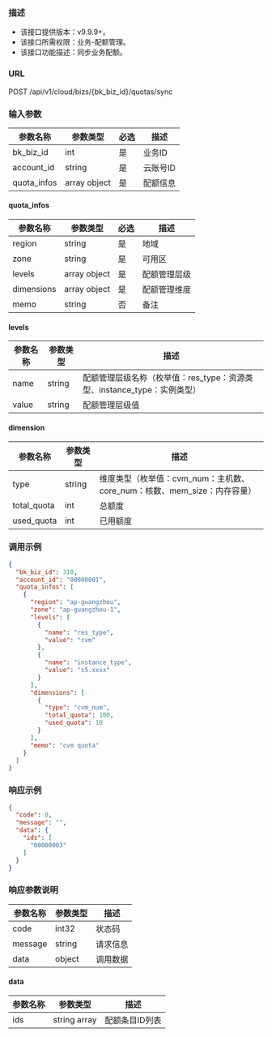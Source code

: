 ### 描述

- 该接口提供版本：v9.9.9+。
- 该接口所需权限：业务-配额管理。
- 该接口功能描述：同步业务配额。

### URL

POST /api/v1/cloud/bizs/{bk_biz_id}/quotas/sync

### 输入参数

| 参数名称        | 参数类型         | 必选 | 描述    |
|-------------|--------------|----|-------|
| bk_biz_id   | int          | 是  | 业务ID  |
| account_id  | string       | 是  | 云账号ID |
| quota_infos | array object | 是  | 配额信息  |

#### quota_infos

| 参数名称       | 参数类型         | 必选 | 描述     |
|------------|--------------|----|--------|
| region     | string       | 是  | 地域     |
| zone       | string       | 是  | 可用区    |
| levels     | array object | 是  | 配额管理层级 |
| dimensions | array object | 是  | 配额管理维度 |
| memo       | string       | 否  | 备注     |

#### levels

| 参数名称  | 参数类型   | 描述                                             |
|-------|--------|------------------------------------------------|
| name  | string | 配额管理层级名称（枚举值：res_type：资源类型、instance_type：实例类型） |
| value | string | 配额管理层级值                                        |

#### dimension

| 参数名称        | 参数类型   | 描述                                              |
|-------------|--------|-------------------------------------------------|
| type        | string | 维度类型（枚举值：cvm_num：主机数、core_num：核数、mem_size：内存容量） |
| total_quota | int    | 总额度                                             |
| used_quota  | int    | 已用额度                                            |

### 调用示例

```json
{
  "bk_biz_id": 310,
  "account_id": "00000001",
  "quota_infos": [
    {
      "region": "ap-guangzhou",
      "zone": "ap-guangzhou-1",
      "levels": [
        {
          "name": "res_type",
          "value": "cvm"
        },
        {
          "name": "instance_type",
          "value": "s5.xxxx"
        }
      ],
      "dimensions": [
        {
          "type": "cvm_num",
          "total_quota": 100,
          "used_quota": 10
        }
      ],
      "memo": "cvm quota"
    }
  ]
}
```

### 响应示例

```json
{
  "code": 0,
  "message": "",
  "data": {
    "ids": [
      "00000003"
    ]
  }
}
```

### 响应参数说明

| 参数名称    | 参数类型   | 描述   |
|---------|--------|------|
| code    | int32  | 状态码  |
| message | string | 请求信息 |
| data    | object | 调用数据 |

#### data

| 参数名称 | 参数类型         | 描述       |
|------|--------------|----------|
| ids  | string array | 配额条目ID列表 |
